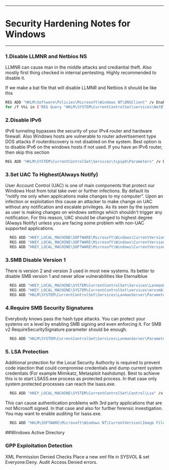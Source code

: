************************************
# Security Hardening Notes for Windows
************************************

### 1.Disable LLMNR and Netbios NS


LLMNR can cause man in the middle attacks and crediantial theft. Also mostly first thing checked in internal pentesting. Highly recommended to disable it.

If we make a bat file that will disable LLMNR and Netbios it should be like this

```sh
REG ADD "HKLM\Software\Policies\Microsoft\Windows NT\DNSClient" /v EnableMulticast /t REG_DWORD /d 0x0 /f
for /f %%i in ('REG Query "HKLM\SYSTEM\CurrentControlSet\services\NetBT\Parameters\Interfaces"') do REG ADD %%i /v NetbiosOptions /t REG_DWORD /d 0x2 /f
```


### 2.Disable IPv6

IPv6 tunneling bypasses the security of your IPv4 router and hardware firewall. Also Windows hosts are vulnerable to router advertisement type DOS attacks if routerdiscovery is not disabled on the system.
Best option is to disable IPv6 on the windows hosts if not used. If you have an IPv6 router, then skip this section

```sh
REG ADD "HKLM\SYSTEM\CurrentControlSet\Services\tcpip6\Parameters" /v DisabledComponents /t REG_DWORD /d 0xff /f
```


### 3.Set UAC To Highest(Always Notify)

User Account Control (UAC) is one of main components that protect our Windows Host from total take over or further infections. By default its "notify me only when applications make changes to my computer".
Upon an infection or exploitation this cause an attacker to make change on UAC without any notification and escalate privileges. As its seen by the system as user is making changes on windows settings which shouldn't trigger any notification.
For this reason, UAC should be changed to highest degree (Always Notify) unless you are facing some problem with non-UAC supported applications.

```sh
  REG ADD "HKEY_LOCAL_MACHINE\SOFTWARE\Microsoft\Windows\CurrentVersion\Policies\System" /v EnableLUA /t REG_DWORD /d 0x1 /f
  REG ADD "HKEY_LOCAL_MACHINE\SOFTWARE\Microsoft\Windows\CurrentVersion\Policies\System" /v ConsentPromptBehaviorAdmin /t REG_DWORD /d 0x2 /f
  REG ADD "HKEY_LOCAL_MACHINE\SOFTWARE\Microsoft\Windows\CurrentVersion\Policies\System" /v PromptOnSecureDesktop /t REG_DWORD /d 0x1 /f
```

### 3.SMB Disable Version 1
There is version 2 and version 3 used in most new systems. Its better to disable SMB version 1 and never allow vulnerabilities like Eternalblue 

```sh
  REG ADD "HKEY_LOCAL_MACHINE\SYSTEM\CurrentControlSet\Services\LanmanWorkstation" /v DependOnService /t REG_MULTI_SZ /d bowser\0mrxsmb20\0nsi /f
  REG ADD "HKEY_LOCAL_MACHINE\SYSTEM\CurrentControlSet\services\mrxsmb10" /v Start /t REG_DWORD /d 0x0 /f
  REG ADD "HKLM\SYSTEM\CurrentControlSet\Services\LanmanServer\Parameters" /v SMB1 /t REG_DWORD /d 0x0 /f
```

### 4.Require SMB Security Signatures
Everybody knows pass the hash type attacks. You can protect your systems on a level by enabling SMB signing and even enforcing it. For SMB v2 RequireSecuritySignature parameter should be enough.

```sh
  REG ADD "HKLM\SYSTEM\CurrentControlSet\Services\LanmanServer\Parameters" /v RequireSecuritySignature /t REG_DWORD /d 0x1 /f
```

### 5. LSA Protection

Additional protection for the Local Security Authority is required to prevent code injection that could compromise credentials and dump current system credentials (For example Mimikatz, Metasploit hashdump). Best to achieve this is to start LSASS.exe process as protected process. In that case only system protected processes can reach the lsass.exe.

```sh
  REG ADD "HKEY_LOCAL_MACHINE\SYSTEM\CurrentControlSet\Control\Lsa" /v RunAsPPL /t REG_DWORD /d 0x1 /f
```

This can cause authentication problems with 3rd party applications that are not Microsoft signed. In that case and also for further forensic investigation. You may want to enable auditing for lsass.exe.

```sh
  REG ADD "HKLM\SOFTWARE\Microsoft\Windows NT\CurrentVersion\Image File Execution Options\LSASS.exe" /v AuditLevel /t REG_DWORD /d 0x8 /f
```


##Windows Active Directory
### GPP Exploitation Detection

XML Permission Denied Checks
	Place a new xml file in SYSVOL & set Everyone:Deny.
	Audit Access Denied errors.